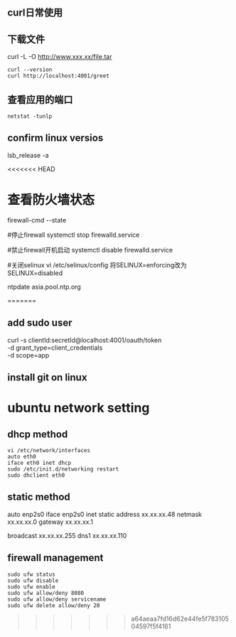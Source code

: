 ## curl日常使用

## 下载文件
curl -L -O  http://www.xxx.xx/file.tar

````
curl --version
curl http://localhost:4001/greet
````

## 查看应用的端口
````
netstat -tunlp

````

## confirm linux versios
lsb_release -a

<<<<<<< HEAD
# 查看防火墙状态
firewall-cmd --state

#停止firewall
systemctl stop firewalld.service

#禁止firewall开机启动
systemctl disable firewalld.service 

#关闭selinux 
vi /etc/selinux/config
将SELINUX=enforcing改为SELINUX=disabled

ntpdate asia.pool.ntp.org



=======
## add sudo user


curl -s clientId:secretId@localhost:4001/oauth/token  \
 -d grant_type=client_credentials \
 -d scope=app

## install git on linux 


# ubuntu network setting

## dhcp method
```
vi /etc/network/interfaces
auto eth0
iface eth0 inet dhcp
sudo /etc/init.d/networking restart
sudo dhclient eth0
```

## static method
auto enp2s0
iface enp2s0 inet static
address xx.xx.xx.48
netmask xx.xx.xx.0
gateway xx.xx.xx.1

broadcast xx.xx.xx.255
dns1 xx.xx.xx.110

## firewall management
```
sudo ufw status
sudo ufw disable
sudo ufw enable
sudo ufw allow/deny 8080
sudo ufw allow/deny servicename
sudo ufw delete allow/deny 20
```
>>>>>>> a64aeaa7fd16d62e44fe5f78310504597f5f4161
